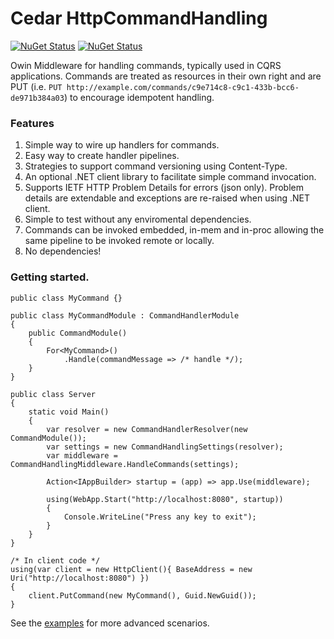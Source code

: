 # Cedar HttpCommandHandling
[![NuGet Status](http://img.shields.io/nuget/v/Cedar.HttpCommandHandling.svg?style=flat)](https://www.nuget.org/packages/Cedar.HttpCommandHandling/) [![NuGet Status](http://img.shields.io/nuget/v/Cedar.HttpCommandHandling.Client.svg?style=flat)](https://www.nuget.org/packages/Cedar.HttpCommandHandling.Client/)

Owin Middleware for handling commands, typically used in CQRS applications. Commands are treated as resources in their own right and are PUT (i.e. `PUT http://example.com/commands/c9e714c8-c9c1-433b-bcc6-de971b384a03`) to encourage idempotent handling.

### Features
1. Simple way to wire up handlers for commands.
2. Easy way to create handler pipelines.
3. Strategies to support command versioning using Content-Type.
4. An optional .NET client library to facilitate simple command invocation.
5. Supports IETF HTTP Problem Details for errors (json only). Problem details are extendable and exceptions are re-raised when using .NET client. 
6. Simple to test without any enviromental dependencies.
7. Commands can be invoked embedded, in-mem and in-proc allowing the same pipeline to be invoked remote or locally.
8. No dependencies!

### Getting started.

```CSharp
public class MyCommand {}

public class MyCommandModule : CommandHandlerModule
{
    public CommandModule()
    {
        For<MyCommand>()
            .Handle(commandMessage => /* handle */);
    }
}

public class Server
{
    static void Main()
    {
        var resolver = new CommandHandlerResolver(new CommandModule());
        var settings = new CommandHandlingSettings(resolver);
        var middleware = CommandHandlingMiddleware.HandleCommands(settings);
        
        Action<IAppBuilder> startup = (app) => app.Use(middleware);
        
        using(WebApp.Start("http://localhost:8080", startup))
        {
            Console.WriteLine("Press any key to exit");
        }
    }
}

/* In client code */
using(var client = new HttpClient(){ BaseAddress = new Uri("http://localhost:8080") })
{
    client.PutCommand(new MyCommand(), Guid.NewGuid());
}
```

See the [examples](https://github.com/damianh/Cedar.HttpCommandHandling/tree/master/src/Cedar.HttpCommandHandling.Example) for more advanced scenarios.
